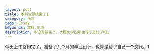 ```yaml
---
layout: post
title: 本科生涯结束了1
category: 生活
tags: Essay
keywords: 本科,结束
description: 毕设答辩完了，大概大学四年也等于交代了吧1
---
```


今天上午答辩完了，准备了几个月的毕业设计，也算是给了自己一个交代。1

